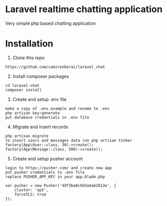 # Laravel realtime chatting application

Very simple php based chatting application

# Installation
1. Clone this repo
```
https://github.com/samironbarai/laravel_chat
```

2. Install composer packages
```
cd laravel-chat
composer install
```

3. Create and setup .env file
```
make a copy of .env.example and rename to .env
php artisan key:generate
put database credentials in .env file
```

4. Migrate and insert records
```
php artisan migrate
to insert users and messages data run php artisan tinker
factory(App\User::class, 30)->create();
factory(App\Message::class, 500)->create();
```

5. Create and setup pusher account
``` 
login to https://pusher.com/ and create new app
put pusher credentials to .env file
replace PUSHER_APP_KEY in your app.blade.php

var pusher = new Pusher('49f3ba8c9d3adab2613e', {
    cluster: 'ap2',
    forceTLS: true
});
```
